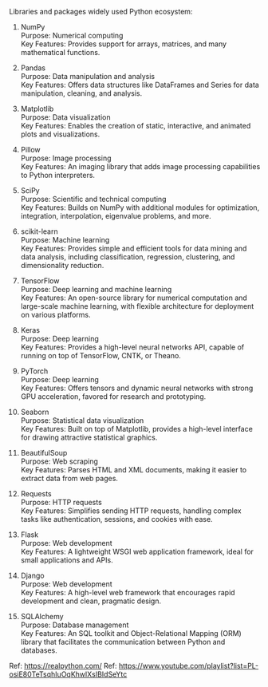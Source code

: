 
Libraries and packages widely used Python ecosystem:

1. NumPy  
Purpose: Numerical computing  
Key Features: Provides support for arrays, matrices, and many mathematical functions.  

2. Pandas  
Purpose: Data manipulation and analysis  
Key Features: Offers data structures like DataFrames and Series for data manipulation, cleaning, and analysis.  

3. Matplotlib  
Purpose: Data visualization  
Key Features: Enables the creation of static, interactive, and animated plots and visualizations.  

4. Pillow  
Purpose: Image processing  
Key Features: An imaging library that adds image processing capabilities to Python interpreters.  

5. SciPy  
Purpose: Scientific and technical computing  
Key Features: Builds on NumPy with additional modules for optimization, integration, interpolation, eigenvalue problems, and more.  

6. scikit-learn  
Purpose: Machine learning  
Key Features: Provides simple and efficient tools for data mining and data analysis, including classification, regression, clustering, and dimensionality reduction.  

7. TensorFlow  
Purpose: Deep learning and machine learning  
Key Features: An open-source library for numerical computation and large-scale machine learning, with flexible architecture for deployment on various platforms.  

8. Keras  
Purpose: Deep learning  
Key Features: Provides a high-level neural networks API, capable of running on top of TensorFlow, CNTK, or Theano.  

9. PyTorch  
Purpose: Deep learning  
Key Features: Offers tensors and dynamic neural networks with strong GPU acceleration, favored for research and prototyping.  

10. Seaborn  
Purpose: Statistical data visualization  
Key Features: Built on top of Matplotlib, provides a high-level interface for drawing attractive statistical graphics.  

11. BeautifulSoup  
Purpose: Web scraping  
Key Features: Parses HTML and XML documents, making it easier to extract data from web pages.  

12. Requests  
Purpose: HTTP requests  
Key Features: Simplifies sending HTTP requests, handling complex tasks like authentication, sessions, and cookies with ease.  

13. Flask  
Purpose: Web development  
Key Features: A lightweight WSGI web application framework, ideal for small applications and APIs.  

14. Django  
Purpose: Web development  
Key Features: A high-level web framework that encourages rapid development and clean, pragmatic design.  

15. SQLAlchemy  
Purpose: Database management  
Key Features: An SQL toolkit and Object-Relational Mapping (ORM) library that facilitates the communication between Python and databases.  

Ref: https://realpython.com/
Ref: https://www.youtube.com/playlist?list=PL-osiE80TeTsqhIuOqKhwlXsIBIdSeYtc
